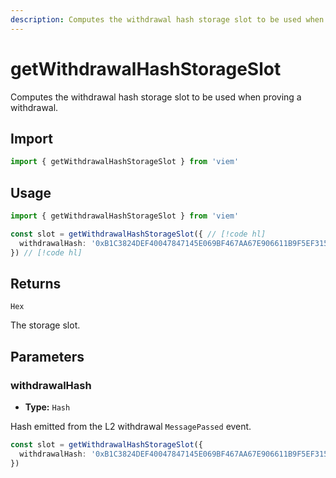 ```yaml
---
description: Computes the withdrawal hash storage slot to be used when proving a withdrawal.
---
```


# getWithdrawalHashStorageSlot

Computes the withdrawal hash storage slot to be used when proving a withdrawal.

## Import

```ts
import { getWithdrawalHashStorageSlot } from 'viem'
```

## Usage

```ts
import { getWithdrawalHashStorageSlot } from 'viem'

const slot = getWithdrawalHashStorageSlot({ // [!code hl]
  withdrawalHash: '0xB1C3824DEF40047847145E069BF467AA67E906611B9F5EF31515338DB0AABFA2' // [!code hl]
}) // [!code hl]
```

## Returns

`Hex`

The storage slot.

## Parameters

### withdrawalHash

- **Type:** `Hash`

Hash emitted from the L2 withdrawal `MessagePassed` event.

```ts
const slot = getWithdrawalHashStorageSlot({ 
  withdrawalHash: '0xB1C3824DEF40047847145E069BF467AA67E906611B9F5EF31515338DB0AABFA2' // [!code focus]
})
```
